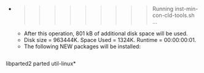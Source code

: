 * >>>>>>>>> Running inst-min-con-cld-tools.sh ...
  * After this operation, 801 kB of additional disk space will be used.
  * Disk size = 963444K. Space Used = 1324K. Runtime = 00:00:00:01.
  * The following NEW packages will be installed:
  ```bash
libparted2 parted util-linux*
  ```
